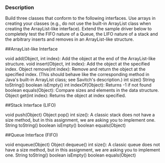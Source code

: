 ### Description
Build three classes that conform to the following interfaces. Use arrays in creating your classes (e.g., do not use the built-in ArrayList class when creating the ArrayList-like interface). Extend the sample driver below to completely test the FIFO nature of a Queue, the LIFO nature of a stack and the arbitrary inserts and removes in an ArrayList-like structure.

##ArrayList-like Interface

void add(Object, int index):  Add the object at the end of the ArrayList-like structure.
void insert(Object, int index):  Add the object at the specified index.
Object remove(int index):  Remove and return the object at the specified index.  (This should behave like the corresponding method in Java's built-in ArrayList class; see Savitch's description.)
int size()
String toString()
boolean isEmpty()
int indexOf(Object):  Returns -1 if not found
boolean equals(Object):  Compare sizes and elements in the data structure.
Object get(int index):  Returns the object at index specified.

##Stack Interface (LIFO)

void push(Object) 
Object pop()
int size():  A classic stack does not have a size method, but in this assignment, we are asking you to implement one.
String toString()
boolean isEmpty()
boolean equals(Object)

##Queue Interface (FIFO)

void enqueue(Object)
Object dequeue()
int size():  A classic queue does not have a size method, but in this assignment, we are asking you to implement one.
String toString()
boolean isEmpty()
boolean equals(Object)
